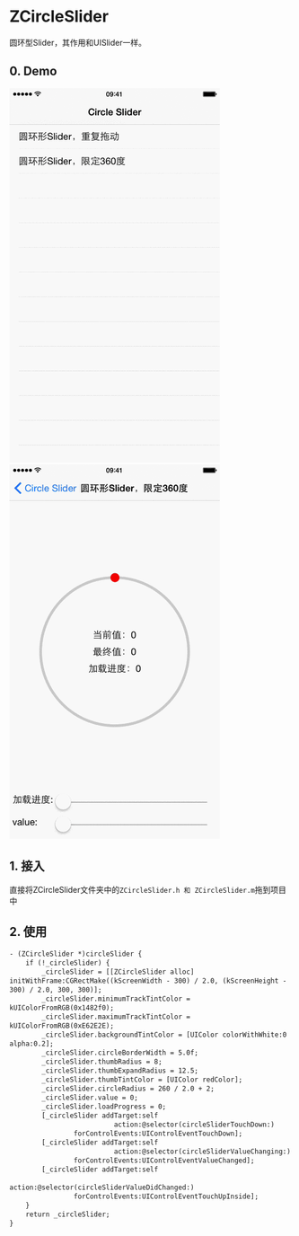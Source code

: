 # ZCircleSlider

圆环型Slider，其作用和UISlider一样。

## 0. Demo

![1.重复拖动](https://github.com/JixinZhang/ZCircleSlider/blob/master/CircleSlider1.gif) ![2.限定360度](https://github.com/JixinZhang/ZCircleSlider/blob/master/CircleSlider2.gif)

## 1. 接入
直接将ZCircleSlider文件夹中的`ZCircleSlider.h 和 ZCircleSlider.m`拖到项目中

## 2. 使用

```
- (ZCircleSlider *)circleSlider {
    if (!_circleSlider) {
        _circleSlider = [[ZCircleSlider alloc] initWithFrame:CGRectMake((kScreenWidth - 300) / 2.0, (kScreenHeight - 300) / 2.0, 300, 300)];
        _circleSlider.minimumTrackTintColor = kUIColorFromRGB(0x1482f0);
        _circleSlider.maximumTrackTintColor = kUIColorFromRGB(0xE62E2E);
        _circleSlider.backgroundTintColor = [UIColor colorWithWhite:0 alpha:0.2];
        _circleSlider.circleBorderWidth = 5.0f;
        _circleSlider.thumbRadius = 8;
        _circleSlider.thumbExpandRadius = 12.5;
        _circleSlider.thumbTintColor = [UIColor redColor];
        _circleSlider.circleRadius = 260 / 2.0 + 2;
        _circleSlider.value = 0;
        _circleSlider.loadProgress = 0;
        [_circleSlider addTarget:self
                          action:@selector(circleSliderTouchDown:)
                forControlEvents:UIControlEventTouchDown];
        [_circleSlider addTarget:self
                          action:@selector(circleSliderValueChanging:)
                forControlEvents:UIControlEventValueChanged];
        [_circleSlider addTarget:self
                          action:@selector(circleSliderValueDidChanged:)
                forControlEvents:UIControlEventTouchUpInside];
    }
    return _circleSlider;
}

```
